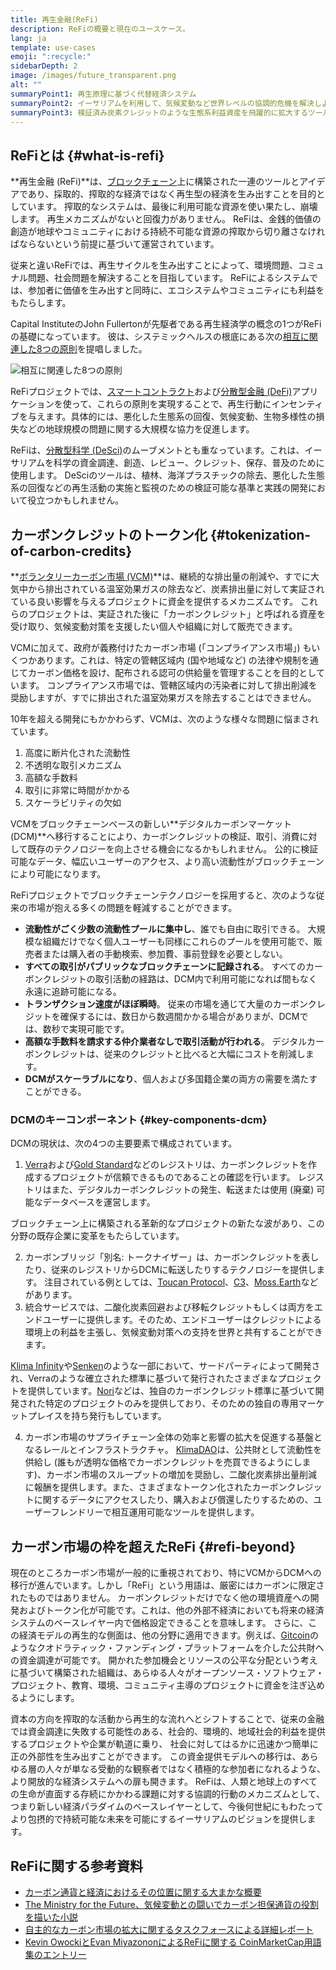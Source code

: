 ```yaml
---
title: 再生金融(ReFi)
description: ReFiの概要と現在のユースケース。
lang: ja
template: use-cases
emoji: ":recycle:"
sidebarDepth: 2
image: /images/future_transparent.png
alt: ""
summaryPoint1: 再生原理に基づく代替経済システム
summaryPoint2: イーサリアムを利用して、気候変動など世界レベルの協調的危機を解決しようとする試み
summaryPoint3: 検証済み炭素クレジットのような生態系利益資産を飛躍的に拡大するツール
---
```


## ReFiとは {#what-is-refi}

**再生金融 (ReFi)**は、[ブロックチェーン](/glossary/#blockchain)上に構築された一連のツールとアイデアであり、採取的、搾取的な経済ではなく再生型の経済を生み出すことを目的としています。 搾取的なシステムは、最後に利用可能な資源を使い果たし、崩壊します。 再生メカニズムがないと回復力がありません。 ReFiは、金銭的価値の創造が地球やコミュニティにおける持続不可能な資源の搾取から切り離さなければならないという前提に基づいて運営されています。

従来と違いReFiでは、再生サイクルを生み出すことによって、環境問題、コミュナル問題、社会問題を解決することを目指しています。 ReFiによるシステムでは、参加者に価値を生み出すと同時に、エコシステムやコミュニティにも利益をもたらします。

Capital InstituteのJohn Fullertonが先駆者である再生経済学の概念の1つがReFiの基礎になっています。 彼は、システミックヘルスの根底にある次の[相互に関連した8つの原則](https://capitalinstitute.org/8-principles-regenerative-economy/)を提唱しました。

![相互に関連した8つの原則](refi-regenerative-economy-diagram.png)

ReFiプロジェクトでは、[スマートコントラクト](/glossary/#smart-contract)および[分散型金融 (DeFi)](/glossary/#defi)アプリケーションを使って、これらの原則を実現することで、再生行動にインセンティブを与えます。具体的には、悪化した生態系の回復、気候変動、生物多様性の損失などの地球規模の問題に関する大規模な協力を促進します。

ReFiは、[分散型科学 (DeSci)](/desci/)のムーブメントとも重なっています。これは、イーサリアムを科学の資金調達、創造、レビュー、クレジット、保存、普及のために使用します。 DeSciのツールは、植林、海洋プラスチックの除去、悪化した生態系の回復などの再生活動の実施と監視のための検証可能な基準と実践の開発において役立つかもしれません。

<YouTube id="La52dDzBt2k" />

## カーボンクレジットのトークン化 {#tokenization-of-carbon-credits}

**[ボランタリーカーボン市場 (VCM)](https://climatefocus.com/so-what-voluntary-carbon-market-exactly/)**は、継続的な排出量の削減や、すでに大気中から排出されている温室効果ガスの除去など、炭素排出量に対して実証されている良い影響を与えるプロジェクトに資金を提供するメカニズムです。 これらのプロジェクトは、実証された後に「カーボンクレジット」と呼ばれる資産を受け取り、気候変動対策を支援したい個人や組織に対して販売できます。

VCMに加えて、政府が義務付けたカーボン市場 (「コンプライアンス市場」) もいくつかあります。これは、特定の管轄区域内 (国や地域など) の法律や規制を通じてカーボン価格を設け、配布される認可の供給量を管理することを目的としています。 コンプライアンス市場では、管轄区域内の汚染者に対して排出削減を奨励しますが、すでに排出された温室効果ガスを除去することはできません。

10年を超える開発にもかかわらず、VCMは、次のような様々な問題に悩まされています。

1. 高度に断片化された流動性
2. 不透明な取引メカニズム
3. 高額な手数料
4. 取引に非常に時間がかかる
5. スケーラビリティの欠如

VCMをブロックチェーンベースの新しい**デジタルカーボンマーケット (DCM)**へ移行することにより、カーボンクレジットの検証、取引、消費に対して既存のテクノロジーを向上させる機会になるかもしれません。 公的に検証可能なデータ、幅広いユーザーのアクセス、より高い流動性がブロックチェーンにより可能になります。

ReFiプロジェクトでブロックチェーンテクノロジーを採用すると、次のような従来の市場が抱える多くの問題を軽減することができます。

- **流動性がごく少数の流動性プールに集中し**、誰でも自由に取引できる。 大規模な組織だけでなく個人ユーザーも同様にこれらのプールを使用可能で、販売者または購入者の手動検索、参加費、事前登録を必要としない。
- **すべての取引がパブリックなブロックチェーンに記録される**。 すべてのカーボンクレジットの取引活動の経路は、DCM内で利用可能になれば間もなく永遠に追跡可能になる。
- **トランザクション速度がほぼ瞬時**。 従来の市場を通じて大量のカーボンクレジットを確保するには、数日から数週間かかる場合がありまが、DCMでは、数秒で実現可能です。
- **高額な手数料を請求する仲介業者なしで取引活動が行われる**。 デジタルカーボンクレジットは、従来のクレジットと比べると大幅にコストを削減します。
- **DCMがスケーラブルになり**、個人および多国籍企業の両方の需要を満たすことができる。

### DCMのキーコンポーネント {#key-components-dcm}

DCMの現状は、次の4つの主要要素で構成されています。

1. [Verra](https://verra.org/project/vcs-program/registry-system/)および[Gold Standard](https://www.goldstandard.org/)などのレジストリは、カーボンクレジットを作成するプロジェクトが信頼できるものであることの確認を行います。 レジストリはまた、デジタルカーボンクレジットの発生、転送または使用 (廃棄) 可能なデータベースを運営します。

ブロックチェーン上に構築される革新的なプロジェクトの新たな波があり、この分野の既存企業に変革をもたらしています。

2. カーボンブリッジ「別名:  トークナイザー」は、カーボンクレジットを表したり、従来のレジストリからDCMに転送したりするテクノロジーを提供します。 注目されている例としては、[Toucan Protocol](https://toucan.earth/)、[C3](https://c3.app/)、[Moss.Earth](https://moss.earth/)などがあります。
3. 統合サービスでは、二酸化炭素回避および移転クレジットもしくは両方をエンドユーザーに提供します。そのため、エンドユーザーはクレジットによる環境上の利益を主張し、気候変動対策への支持を世界と共有することができます。

[Klima Infinity](https://www.klimadao.finance/infinity)や[Senken](https://senken.io/)のような一部において、サードパーティによって開発され、Verraのような確立された標準に基づいて発行されたさまざまなプロジェクトを提供しています。[Nori](https://nori.com/)などは、独自のカーボンクレジット標準に基づいて開発された特定のプロジェクトのみを提供しており、そのための独自の専用マーケットプレイスを持ち発行もしています。

4. カーボン市場のサプライチェーン全体の効率と影響の拡大を促進する基盤となるレールとインフラストラクチャ。 [KlimaDAO](http://klimadao.finance/)は、公共財として流動性を供給し (誰もが透明な価格でカーボンクレジットを売買できるようにします)、カーボン市場のスループットの増加を奨励し、二酸化炭素排出量削減に報酬を提供します。また、さまざまなトークン化されたカーボンクレジットに関するデータにアクセスしたり、購入および償還したりするための、ユーザーフレンドリーで相互運用可能なツールを提供します。

## カーボン市場の枠を超えたReFi {#refi-beyond}

現在のところカーボン市場が一般的に重視されており、特にVCMからDCMへの移行が進んでいます。しかし「ReFi」という用語は、厳密にはカーボンに限定されたものではありません。 カーボンクレジットだけでなく他の環境資産への開発およびトークン化が可能です。これは、他の外部不経済においても将来の経済システムのベースレイヤー内で価格設定できることを意味します。 さらに、この経済モデルの再生的な側面は、他の分野に適用できます。例えば、[Gitcoin](https://gitcoin.co/)のようなクオドラティック・ファンディング・プラットフォームを介した公共財への資金調達が可能です。 開かれた参加機会とリソースの公平な分配という考えに基づいて構築された組織は、あらゆる人々がオープンソース・ソフトウェア・プロジェクト、教育、環境、コミュニティ主導のプロジェクトに資金を注ぎ込めるようにします。

資本の方向を搾取的な活動から再生的な流れへとシフトすることで、従来の金融では資金調達に失敗する可能性のある、社会的、環境的、地域社会的利益を提供するプロジェクトや企業が軌道に乗り、 社会に対してはるかに迅速かつ簡単に正の外部性を生み出すことができます。 この資金提供モデルへの移行は、あらゆる層の人々が単なる受動的な観察者ではなく積極的な参加者になれるような、より開放的な経済システムへの扉も開きます。 ReFiは、人類と地球上のすべての生命が直面する存続にかかわる課題に対する協調的行動のメカニズムとして、つまり新しい経済パラダイムのベースレイヤーとして、今後何世紀にもわたってより包摂的で持続可能な未来を可能にするイーサリアムのビジョンを提供します。

## ReFiに関する参考資料

- [カーボン通貨と経済におけるその位置に関する大まかな概要](https://www.klimadao.finance/blog/the-vision-of-a-carbon-currency)
- [The Ministry for the Future、気候変動との闘いでカーボン担保通貨の役割を描いた小説](https://en.wikipedia.org/wiki/The_Ministry_for_the_Future)
- [自主的なカーボン市場の拡大に関するタスクフォースによる詳細レポート](https://www.iif.com/Portals/1/Files/TSVCM_Report.pdf)
- [Kevin OwockiとEvan MiyazononによるReFiに関する CoinMarketCap用語集のエントリー](https://coinmarketcap.com/alexandria/glossary/regenerative-finance-refi)
